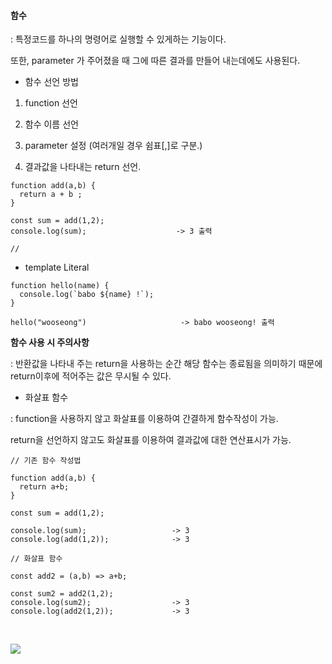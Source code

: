 #### 함수

:  특정코드를 하나의 명령어로  실행할 수 있게하는 기능이다.

   또한, parameter 가 주어졌을 때  그에 따른 결과를 만들어 내는데에도 사용된다.



- 함수 선언 방법

1. function 선언

2. 함수 이름 선언

3. parameter 설정 (여러개일 경우 쉼표[,]로 구분.)

4. 결과값을 나타내는 return 선언.



```
function add(a,b) {
  return a + b ;
}

const sum = add(1,2);
console.log(sum);                    -> 3 출력

//
```



- template Literal

```
function hello(name) {
  console.log(`babo ${name} !`);
}

hello("wooseong")                     -> babo wooseong! 출력
```



**함수 사용 시 주의사항**

: 반환값을 나타내 주는 return을 사용하는 순간 해당 함수는 종료됨을 의미하기 때문에 return이후에 적어주는 값은 무시될 수 있다.



- 화살표 함수

: function을 사용하지 않고 화살표를 이용하여 간결하게 함수작성이 가능.

  return을 선언하지 않고도 화살표를 이용하여 결과값에 대한 연산표시가 가능.

```
// 기존 함수 작성법

function add(a,b) {
  return a+b;
}

const sum = add(1,2);

console.log(sum);                   -> 3
console.log(add(1,2));              -> 3

// 화살표 함수

const add2 = (a,b) => a+b;

const sum2 = add2(1,2);    
console.log(sum2);                  -> 3
console.log(add2(1,2));             -> 3
```

​	

<img src="C:\Users\112606\AppData\Roaming\Typora\typora-user-images\image-20200415224049561.png"/>	